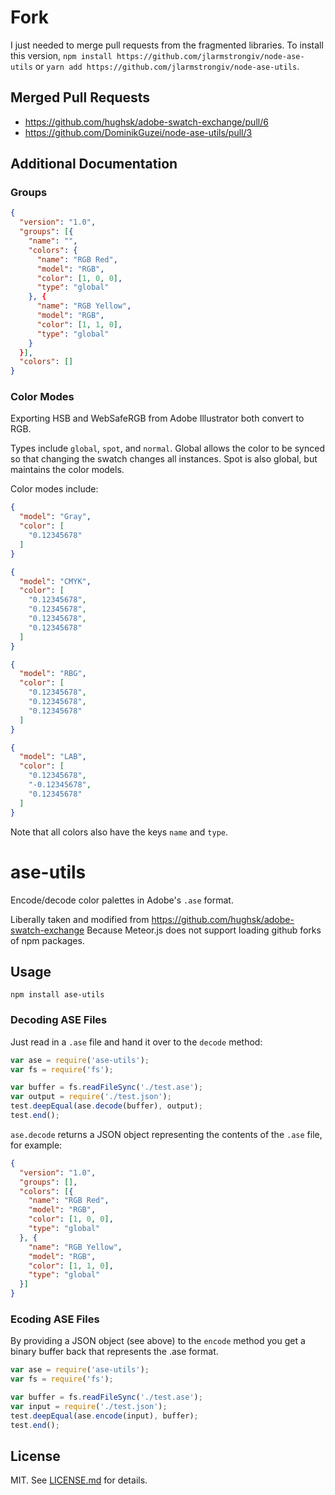 # Fork
I just needed to merge pull requests from the fragmented libraries.  To install this version, `npm install https://github.com/jlarmstrongiv/node-ase-utils` or `yarn add https://github.com/jlarmstrongiv/node-ase-utils`.

## Merged Pull Requests
- https://github.com/hughsk/adobe-swatch-exchange/pull/6
- https://github.com/DominikGuzei/node-ase-utils/pull/3

## Additional Documentation

### Groups

```json
{
  "version": "1.0",
  "groups": [{
    "name": "",
    "colors": {
      "name": "RGB Red",
      "model": "RGB",
      "color": [1, 0, 0],
      "type": "global"
    }, {
      "name": "RGB Yellow",
      "model": "RGB",
      "color": [1, 1, 0],
      "type": "global"
    }
  }],
  "colors": []
}
```

### Color Modes
Exporting HSB and WebSafeRGB from Adobe Illustrator both convert to RGB.

Types include `global`, `spot`, and `normal`.  Global allows the color to be synced so that changing the swatch changes all instances.  Spot is also global, but maintains the color models.

Color modes include:
```json
{
  "model": "Gray",
  "color": [
    "0.12345678"
  ]
}

{
  "model": "CMYK",
  "color": [
    "0.12345678",
    "0.12345678",
    "0.12345678",
    "0.12345678"
  ]
}

{
  "model": "RBG",
  "color": [
    "0.12345678",
    "0.12345678",
    "0.12345678"
  ]
}

{
  "model": "LAB",
  "color": [
    "0.12345678",
    "-0.12345678",
    "0.12345678"
  ]
}
```
Note that all colors also have the keys `name` and `type`.

# ase-utils
Encode/decode color palettes in Adobe's `.ase` format.

Liberally taken and modified from https://github.com/hughsk/adobe-swatch-exchange Because Meteor.js does not support loading github forks of npm packages.

## Usage ##
`npm install ase-utils`

### Decoding ASE Files ###
Just read in a `.ase` file and hand it over to the `decode` method:

```javascript
var ase = require('ase-utils');
var fs = require('fs');

var buffer = fs.readFileSync('./test.ase');
var output = require('./test.json');
test.deepEqual(ase.decode(buffer), output);
test.end();
```

`ase.decode` returns a JSON object representing the contents of the `.ase` file, for example:

``` json
{
  "version": "1.0",
  "groups": [],
  "colors": [{
    "name": "RGB Red",
    "model": "RGB",
    "color": [1, 0, 0],
    "type": "global"
  }, {
    "name": "RGB Yellow",
    "model": "RGB",
    "color": [1, 1, 0],
    "type": "global"
  }]
}
```

### Ecoding ASE Files ###

By providing a JSON object (see above) to the `encode` method you get a binary buffer back that represents the .ase format.

```javascript
var ase = require('ase-utils');
var fs = require('fs');

var buffer = fs.readFileSync('./test.ase');
var input = require('./test.json');
test.deepEqual(ase.encode(input), buffer);
test.end();
```

## License ##

MIT. See [LICENSE.md](http://github.com/CodeAdventure/ase-utils/blob/master/LICENSE.md) for details.
